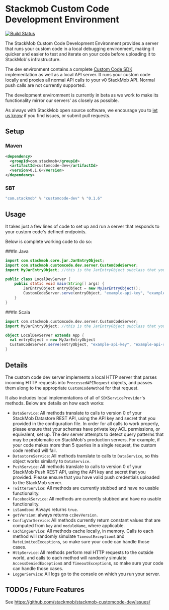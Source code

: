 # Stackmob Custom Code Development Environment

[![Build Status](https://travis-ci.org/stackmob/stackmob-customcode-dev.png?branch=master)](https://travis-ci.org/stackmob/stackmob-customcode-dev)

The StackMob Custom Code Development Environment provides a server that runs your custom code in a local debugging environment, making it quicker and easier to test and iterate on your code before uploading it to StackMob's infrastructure.

The dev environment contains a complete [Custom Code SDK](https://github.com/stackmob/stackmob-customcode-sdk) implementation as well as a local API server. It runs your custom code locally and proxies all normal API calls to your v0 StackMob API. Normal push calls are not currently supported.

The development enviromment is currently in beta as we work to make its functionality mirror our servers' as closely as possible.

As always with StackMob open source software, we encourage you to [let us know](https://github.com/stackmob/stackmob-customcode-dev/issues) if you find issues, or submit pull requests.

## Setup

### Maven

```xml
<dependency>
  <groupId>com.stackmob</groupId>
  <artifactId>customcode-dev</artifactId>
  <version>0.1.6</version>
</dependency>
```

### SBT

```scala
"com.stackmob" % "customcode-dev" % "0.1.6"
```

## Usage

It takes just a few lines of code to set up and run a server that responds to your custom code's defined endpoints.

Below is complete working code to do so:

###In Java

```java
import com.stackmob.core.jar.JarEntryObject;
import com.stackmob.customcode.dev.server.CustomCodeServer;
import MyJarEntryObject; //this is the JarEntryObject subclass that you've created

public class LocalDevServer {
    public static void main(String[] args) {
        JarEntryObject entryObject = new MyJarEntryObject();
        CustomCodeServer.serve(entryObject, "example-api-key", "example-api-secret", 8080);
    }
}
```

###In Scala

```scala
import com.stackmob.customcode.dev.server.CustomCodeServer;
import MyJarEntryObject; //this is the JarEntryObject subclass that you've created

object LocalDevServer extends App {
  val entryObject = new MyJarEntryObject
  CustomCodeServer.serve(entryObject, "example-api-key", "example-api-secret", 8080)
}
```

## Details

The custom code dev server implements a local HTTP server that parses incoming HTTP requests into `ProcessedAPIRequest` objects, and passes them along to the appropriate `CustomCodeMethod` for that request.

It also includes local implementations of all of `SDKServiceProvider`'s methods. Below are details on how each works:

* `DataService`: All methods translate to calls to version 0 of your StackMob Datastore REST API, using the API key and secret that you provided in the configuration file. In order for all calls to work properly, please ensure that your schemas have private key ACL permissions, or equivalent, set up. The dev server attempts to detect query patterns that may be problematic on StackMob's production servers. For example, if your code makes more than 5 queries in a single request, the custom code method will fail.
* `DatastoreService`: All methods translate to calls to `DataService`, so this object works similarly to `DataService`.
* `PushService`: All methods translate to calls to version 0 of your StackMob Push REST API, using the API key and secret that you provided. Please ensure that you have valid push credentials uploaded to the StackMob server.
* `TwitterService`: All methods are currently stubbed and have no usable functionality.
* `FacebookService`: All methods are currently stubbed and have no usable functionality.
* `isSandbox`: Always returns `true`.
* `getVersion`: always returns `ccDevVersion`.
* `ConfigVarService`: All methods currently return constant values that are computed from `key` and `moduleName`, where applicable.
* `CachingService`: All methods cache locally, in memory. Calls to each method will randomly simulate `TimeoutException`s and `RateLimitedException`s, so make sure your code can handle those cases.
* `HttpService`: All methods perform real HTTP requests to the outside world, and calls to each method will randomly simulate `AccessDeniedException`s and `TimeoutException`s, so make sure your code can handle those cases.
* `LoggerService`: All logs go to the console on which you run your server.

## TODOs / Future Features

See https://github.com/stackmob/stackmob-customcode-dev/issues/
